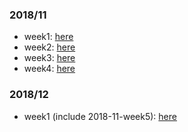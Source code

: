 
### 2018/11
- week1: [here](./2018-11-week1)
- week2: [here](./2018-11-week2)
- week3: [here](./2018-11-week3)
- week4: [here](./2018-11-week4)

### 2018/12
- week1 (include 2018-11-week5): [here](./2018-12-week1.md)
